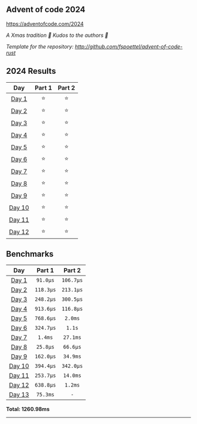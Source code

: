 ## Advent of code 2024

https://adventofcode.com/2024

_A Xmas tradition 🎅 Kudos to the authors 🎉_


_Template for the repository: http://github.com/fspoettel/advent-of-code-rust_


<!--- advent_readme_stars table --->
## 2024 Results

| Day | Part 1 | Part 2 |
| :---: | :---: | :---: |
| [Day 1](https://adventofcode.com/2024/day/1) | ⭐ | ⭐ |
| [Day 2](https://adventofcode.com/2024/day/2) | ⭐ | ⭐ |
| [Day 3](https://adventofcode.com/2024/day/3) | ⭐ | ⭐ |
| [Day 4](https://adventofcode.com/2024/day/4) | ⭐ | ⭐ |
| [Day 5](https://adventofcode.com/2024/day/5) | ⭐ | ⭐ |
| [Day 6](https://adventofcode.com/2024/day/6) | ⭐ | ⭐ |
| [Day 7](https://adventofcode.com/2024/day/7) | ⭐ | ⭐ |
| [Day 8](https://adventofcode.com/2024/day/8) | ⭐ | ⭐ |
| [Day 9](https://adventofcode.com/2024/day/9) | ⭐ | ⭐ |
| [Day 10](https://adventofcode.com/2024/day/10) | ⭐ | ⭐ |
| [Day 11](https://adventofcode.com/2024/day/11) | ⭐ | ⭐ |
| [Day 12](https://adventofcode.com/2024/day/12) | ⭐ | ⭐ |
<!--- advent_readme_stars table --->

<!--- benchmarking table --->
## Benchmarks

| Day | Part 1 | Part 2 |
| :---: | :---: | :---:  |
| [Day 1](./src/bin/01.rs) | `91.0µs` | `106.7µs` |
| [Day 2](./src/bin/02.rs) | `118.3µs` | `213.1µs` |
| [Day 3](./src/bin/03.rs) | `248.2µs` | `300.5µs` |
| [Day 4](./src/bin/04.rs) | `913.6µs` | `116.8µs` |
| [Day 5](./src/bin/05.rs) | `768.6µs` | `2.0ms` |
| [Day 6](./src/bin/06.rs) | `324.7µs` | `1.1s` |
| [Day 7](./src/bin/07.rs) | `1.4ms` | `27.1ms` |
| [Day 8](./src/bin/08.rs) | `25.8µs` | `66.6µs` |
| [Day 9](./src/bin/09.rs) | `162.0µs` | `34.9ms` |
| [Day 10](./src/bin/10.rs) | `394.4µs` | `342.0µs` |
| [Day 11](./src/bin/11.rs) | `253.7µs` | `14.0ms` |
| [Day 12](./src/bin/12.rs) | `638.8µs` | `1.2ms` |
| [Day 13](./src/bin/13.rs) | `75.3ms` | `-` |

**Total: 1260.98ms**
<!--- benchmarking table --->

---
